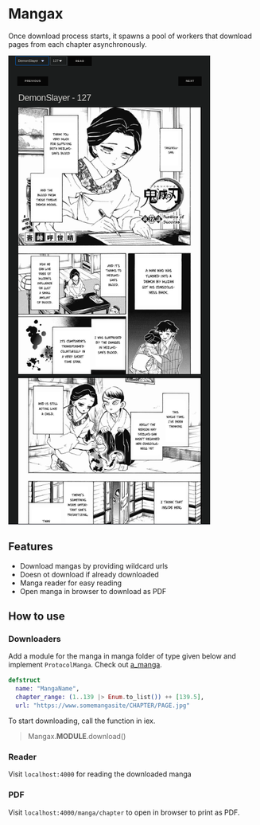 # Mangax

Once download process starts, it spawns a pool of workers that download pages from 
each chapter asynchronously.

![demonslayer](./assets/demo.png)

## Features

- Download mangas by providing wildcard urls
- Doesn ot download if already downloaded
- Manga reader for easy reading
- Open manga in browser to download as PDF

## How to use
### Downloaders

Add a module for the manga in manga folder of type given below and implement `ProtocolManga`. Check out [a_manga](./lib/mangax/a_manga).

```elixir
defstruct 
  name: "MangaName",
  chapter_range: (1..139 |> Enum.to_list()) ++ [139.5],
  url: "https://www.somemangasite/CHAPTER/PAGE.jpg"
```

To start downloading, call the function in iex.
> Mangax.__MODULE__.download()

### Reader

Visit `localhost:4000` for reading the downloaded manga

### PDF

Visit `localhost:4000/manga/chapter` to open in browser to print as PDF.